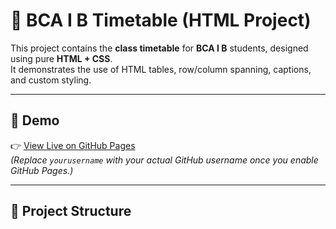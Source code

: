 # 📅 BCA I B Timetable (HTML Project)

This project contains the **class timetable** for **BCA I B** students, designed using pure **HTML + CSS**.  
It demonstrates the use of HTML tables, row/column spanning, captions, and custom styling.

---

## 🚀 Demo

👉 [View Live on GitHub Pages](https://yourusername.github.io/bca-ib-timetable/)  
*(Replace `yourusername` with your actual GitHub username once you enable GitHub Pages.)*

---

## 📂 Project Structure
